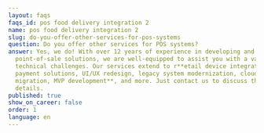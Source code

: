 ```yaml
---
layout: faqs
faqs_id: pos food delivery integration 2
name: pos food delivery integration 2
slug: do-you-offer-other-services-for-pos-systems
question: Do you offer other services for POS systems?
answer: Yes, we do! With over 12 years of experience in developing and scaling
  point-of-sale solutions, we are well-equipped to assist you with a variety of
  technical challenges. Our services extend to r**etail device integration,
  payment solutions, UI/UX redesign, legacy system modernization, cloud
  migration, MVP development**, and more. Just contact us to discuss the
  details.
published: true
show_on_career: false
order: 1
language: en
---
```

